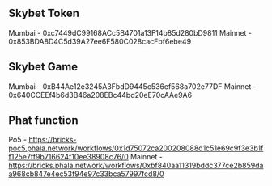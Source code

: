 ## Skybet Token

Mumbai - 0xc7449dC99168ACc5B4701a13F14b85d280bD9811
Mainnet - 0x853BDA8D4C5d39A27ee6F580C028cacFbf6ebe49

## Skybet Game

Mumbai - 0xB44Ae12e3245A3FbdD9445c536ef568a702e77DF
Mainnet - 0x640CCEEf4b6d3B46a208EBc44bd20eE70cAAe9A6

## Phat function

Po5 - https://bricks-poc5.phala.network/workflows/0x1d75072ca200208088d1c51e69c9f3e3b1ff125e7ff9b716624f10ee38908c76/0
Mainnet - https://bricks.phala.network/workflows/0xbf840aa11319bddc377ce2b859daa968cb847e4ec53f94e97c33bca57997fcd8/0
